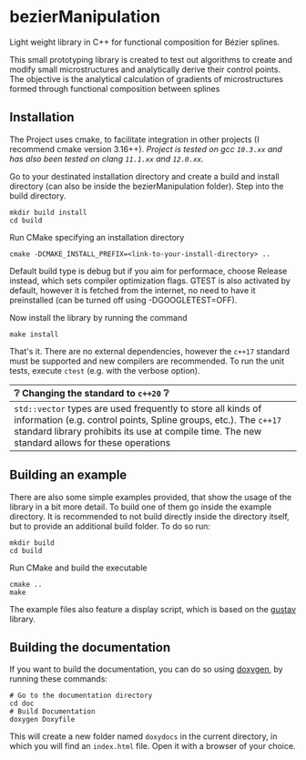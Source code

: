 # bezierManipulation
Light weight library in C++ for functional composition for Bézier splines.

This small prototyping library is created to test out algorithms to create and modify small microstructures and analytically derive their control points. The objective is the analytical calculation of gradients of microstructures formed through functional composition between splines


## Installation
The Project uses cmake, to facilitate integration in other projects (I recommend cmake version 3.16++). *Project is tested on gcc `10.3.xx` and has also been tested on clang `11.1.xx` and `12.0.xx`.*

Go to your destinated installation directory and create a build and install directory (can also be inside the bezierManipulation folder). Step into the build directory.
```
mkdir build install
cd build
```

Run CMake specifying an installation directory
```
cmake -DCMAKE_INSTALL_PREFIX=<link-to-your-install-directory> ..
```
Default build type is debug but if you aim for performace, choose Release instead, which sets compiler optimization flags. GTEST is also activated by default, however it is fetched from the internet, no need to have it preinstalled (can be turned off using -DGOOGLETEST=OFF).

Now install the library by running the command
```
make install
```

That's it. There are no external dependencies, however the `c++17` standard must be supported and new compilers are recommended. To run the unit tests, execute `ctest` (e.g. with the verbose option).

| :grey_question: Changing the standard to `c++20` :grey_question: |
|:---------------------------|
| `std::vector` types are used frequently to store all kinds of information (e.g. control points, Spline groups, etc.). The `c++17` standard library prohibits its use at compile time. The new standard allows for these operations|

## Building an example
There are also some simple examples provided, that show the usage of the library in a bit more detail. To build one of them go inside the example directory. It is recommended to not build directly inside the directory itself, but to provide an additional build folder. To do so run:
```
mkdir build
cd build
```
Run CMake and build the executable
```
cmake ..
make
```
The example files also feature a display script, which is based on the [gustav](https://github.com/j042/gustav-alpha) library.

## Building the documentation
If you want to build the documentation, you can do so using [doxygen](https://www.doxygen.nl/index.html), by running these commands:
```
# Go to the documentation directory
cd doc
# Build Documentation
doxygen Doxyfile
```
This will create a new folder named `doxydocs` in the current directory, in which you will find an `index.html` file. Open it with a browser of your choice.
